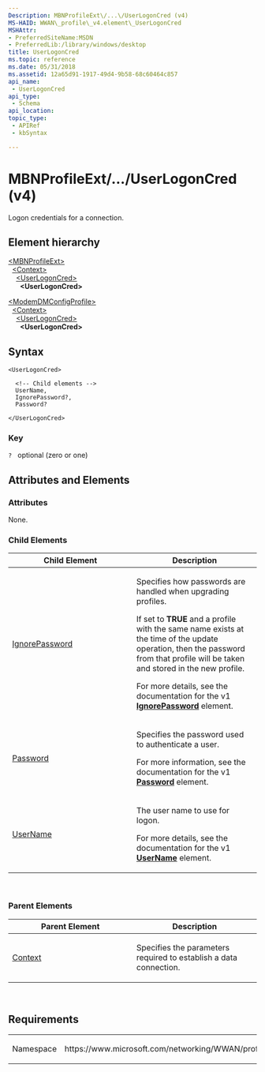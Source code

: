 ```yaml
---
Description: MBNProfileExt\/...\/UserLogonCred (v4)
MS-HAID: WWAN\_profile\_v4.element\_UserLogonCred
MSHAttr:
- PreferredSiteName:MSDN
- PreferredLib:/library/windows/desktop
title: UserLogonCred
ms.topic: reference
ms.date: 05/31/2018
ms.assetid: 12a65d91-1917-49d4-9b58-68c60464c857
api_name: 
 - UserLogonCred
api_type: 
 - Schema
api_location: 
topic_type: 
 - APIRef
 - kbSyntax

---
```


# <span id="WWAN_profile_v4.element_UserLogonCred"></span>MBNProfileExt\/...\/UserLogonCred (v4)

Logon credentials for a connection.

## Element hierarchy

[\<MBNProfileExt\>](element-mbnprofileext.md)  
&nbsp;&nbsp;[\<Context\>](element-context.md)  
&nbsp;&nbsp;&nbsp;&nbsp;[\<UserLogonCred\>](element-userlogoncred.md)  
&nbsp;&nbsp;&nbsp;&nbsp;&nbsp;&nbsp;**\<UserLogonCred\>**

[\<ModemDMConfigProfile\>](element-modemdmconfigprofile.md)  
&nbsp;&nbsp;[\<Context\>](element-1-context.md)  
&nbsp;&nbsp;&nbsp;&nbsp;[\<UserLogonCred\>](element-1-userlogoncred.md)  
&nbsp;&nbsp;&nbsp;&nbsp;&nbsp;&nbsp;**\<UserLogonCred\>**

## Syntax

``` syntax
<UserLogonCred>

  <!-- Child elements -->
  UserName,
  IgnorePassword?,
  Password?

</UserLogonCred>
```

### Key

`?`   optional (zero or one)

## <span id="Attributes_and_Elements"></span><span id="attributes_and_elements"></span><span id="ATTRIBUTES_AND_ELEMENTS"></span>Attributes and Elements

### <span id="attributes"></span><span id="ATTRIBUTES"></span>Attributes

None.

### <span id="Child_Elements"></span><span id="child_elements"></span><span id="CHILD_ELEMENTS"></span>Child Elements

<table>
<colgroup>
<col style="width: 50%" />
<col style="width: 50%" />
</colgroup>
<thead>
<tr class="header">
<th>Child Element</th>
<th>Description</th>
</tr>
</thead>
<tbody>
<tr class="odd">
<td><a href="element-ignorepassword.md">IgnorePassword</a></td>
<td><p>Specifies how passwords are handled when upgrading profiles.</p>
<p>If set to <strong>TRUE</strong> and a profile with the same name exists at the time of the update operation, then the password from that profile will be taken and stored in the new profile.</p>
<p>For more details, see the documentation for the v1 <a href="../mbn/schema_ignorepassword_userlogoncred_element.md"><strong>IgnorePassword</strong></a> element.</p></td>
</tr>
<tr class="even">
<td><a href="element-password.md">Password</a></td>
<td><p>Specifies the password used to authenticate a user.</p>
<p>For more information, see the documentation for the v1 <a href="../mbn/schema_password_userlogoncred_element.md"><strong>Password</strong></a> element.</p></td>
</tr>
<tr class="odd">
<td><a href="element-username.md">UserName</a></td>
<td><p>The user name to use for logon.</p>
<p>For more details, see the documentation for the v1 <a href="../mbn/schema_username_userlogoncred_element.md"><strong>UserName</strong></a> element.</p></td>
</tr>
</tbody>
</table>

 

### <span id="parent_elements"></span><span id="PARENT_ELEMENTS"></span>Parent Elements

<table>
<colgroup>
<col style="width: 50%" />
<col style="width: 50%" />
</colgroup>
<thead>
<tr class="header">
<th>Parent Element</th>
<th>Description</th>
</tr>
</thead>
<tbody>
<tr class="odd">
<td><a href="element-context.md">Context</a></td>
<td><p>Specifies the parameters required to establish a data connection.</p></td>
</tr>
</tbody>
</table>

 

## Requirements

<table>
<colgroup>
<col style="width: 50%" />
<col style="width: 50%" />
</colgroup>
<tbody>
<tr class="odd">
<td><p>Namespace</p></td>
<td><p>https://www.microsoft.com/networking/WWAN/profile/v4</p></td>
</tr>
</tbody>
</table>

 

 



